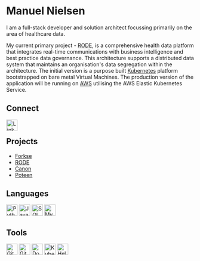 <!-- Project Links -->
[forske]: https://forske.org
[rode]: https://rode.forske.org
[canon]: https://canon.forske.org
[poteen]: https://poteen.forske.org
<!-- Connect Links -->
[linkedin]: https://www.linkedin.com/in/manuel-nielsen-559a13129/
<!-- Language Links -->
[python]: https://www.python.org/
[javascript]: https://www.javascript.com/
[sql]: https://www.microsoft.com/en-us/sql-server
[mysql]: https://www.mysql.com/
[aws]: https://aws.amazon.com/
<!-- Tool Links -->
[git]: https://git-scm.com/
[github]: https://github.com/
[docker]: https://www.docker.com/
[kubernetes]: https://kubernetes.io/
[helm]: https://helm.sh/
<!-- Content -->
# Manuel Nielsen
I am a full-stack developer and solution architect focussing primarily on the area of healthcare data.

My current primary project - [RODE][rode], is a comprehensive health data platform that integrates real-time communications with business intelligence and best practice data governance. This architecture supports a distributed data system that maintains an organisation's data segregation within the architecture. The initial version is a purpose built [Kubernetes][kubernetes] platform bootstrapped on bare metal Virtual Machines. The production version of the application will be running on [AWS][aws] utilising the AWS Elastic Kubernetes Service.

## <span id='Connect'>Connect</span>
[<img align="left" width="30px" src="https://content.linkedin.com/content/dam/me/business/en-us/amp/brand-site/v2/bg/LI-Bug.svg.original.svg" alt="LinkedIn" />][LinkedIn]<br/> 

## <span id='Projects'>Projects</span>
* [Forkse][forske]
* [RODE][rode]
* [Canon][canon]
* [Poteen][poteen]

## <span id='Languages'>Languages</span>
[<img height="30px" alt="Python" src="https://helm.forske.org/assets/.profile/python.png" />][python]
[<img height="30px" alt="JavaScript" src="https://helm.forske.org/assets/.profile/javascript.png" />][javascript]
[<img height="30px" alt="SQL" src="https://helm.forske.org/assets/.profile/sql.png" />][sql]
[<img height="30px" alt="MySQL" src="https://helm.forske.org/assets/.profile/mysql.png" />][mysql]

## <span id='Tools'>Tools</span>
[<img height="30px" alt="Git" src="https://helm.forske.org/assets/.profile/git.png" />][Git]
[<img width="30px" alt="GitHub" src="https://helm.forske.org/assets/.profile/github.png" />][GitHub]
[<img width="30px" alt="Docker" src="https://helm.forske.org/assets/.profile/docker.png" />][Docker]
[<img width="30px" alt="Kubernetes" src="https://helm.forske.org/assets/.profile/kubernetes.png" />][Kubernetes]
[<img width="30px" alt="Helm" src="https://helm.forske.org/assets/.profile/helm.svg" />][Helm]
